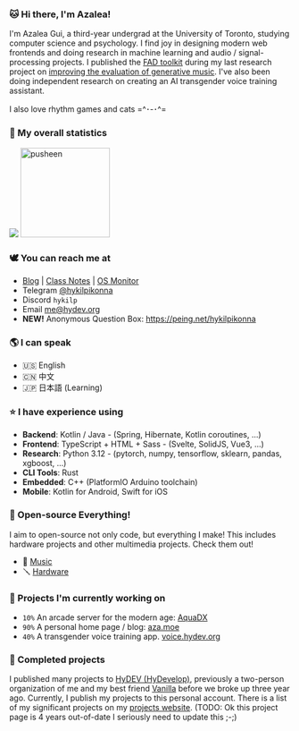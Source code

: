 ### 🐱 Hi there, I'm Azalea!

I'm Azalea Gui, a third-year undergrad at the University of Toronto, studying computer science and psychology. I find joy in designing modern web frontends and doing research in machine learning and audio / signal-processing projects. I published the [FAD toolkit](https://github.com/microsoft/fadtk) during my last research project on [improving the evaluation of generative music](https://arxiv.org/abs/2311.01616). I've also been doing independent research on creating an AI transgender voice training assistant.

I also love rhythm games and cats =^･-･^=


### 🌷 My overall statistics <!--{ collapseSection() }-->

![](https://github-readme-stats-one-bice.vercel.app/api?username=hykilpikonna&include_all_commits=true&show_icons=true&title_color=ff7d92&text_color=ffb5c2&icon_color=ff869a&role=OWNER,ORGANIZATION_MEMBER)
<img src="https://user-images.githubusercontent.com/22280294/179611382-5704fe4f-ef8c-40f2-b868-5921cfb56da6.png" alt="pusheen" height="160px">


### 🕊️ You can reach me at <!--{ collapseSection() }-->

* [Blog](https://aza.moe) | [Class Notes](https://hydev.notion.site/) | [OS Monitor](https://gf.hydev.org/d/7JdIfTn9z/os-monitor)
* Telegram [@hykilpikonna](https://t.me/hykilpikonna)
* Discord `hykilp`
* Email me@hydev.org
* **NEW!** Anonymous Question Box: https://peing.net/hykilpikonna


### 🌎 I can speak <!--{ collapseSection() }-->

* 🇺🇸 English
* 🇨🇳 中文
* 🇯🇵 日本語 (Learning)


### ⭐ I have experience using <!--{ collapseSection() }-->

* **Backend**: Kotlin / Java - (Spring, Hibernate, Kotlin coroutines, ...)
* **Frontend**: TypeScript + HTML + Sass - (Svelte, SolidJS, Vue3, ...)
* **Research**: Python 3.12 - (pytorch, numpy, tensorflow, sklearn, pandas, xgboost, ...)
* **CLI Tools**: Rust
* **Embedded**: C++ (PlatformIO Arduino toolchain)
* **Mobile**: Kotlin for Android, Swift for iOS

### 🔮 Open-source Everything!

I aim to open-source not only code, but everything I make! This includes hardware projects and other multimedia projects. Check them out!

* 🎼 [Music](https://github.com/hykilpikonna/Music)
* 🪛 [Hardware](https://github.com/hykilpikonna/OpenHardware)

### 🌱 Projects I'm currently working on <!--{ collapseSection() }-->

* `10%` An arcade server for the modern age: [AquaDX](https://github.com/hykilpikonna/AquaDX)
* `90%` A personal home page / blog: [aza.moe](https://aza.moe) 
* `40%` A transgender voice training app. [voice.hydev.org](https://voice.hydev.org/)


### 🌲 Completed projects <!--{ collapseSection() }-->

I published many projects to [HyDEV (HyDevelop)](https://github.com/hydevelop), previously a two-person organization of me and my best friend [Vanilla](https://github.com/vergedx) before we broke up three year ago. Currently, I publish my projects to this personal account.
There is a list of my significant projects on my [projects website](https://me.hydev.org). (TODO: Ok this project page is 4 years out-of-date I seriously need to update this ;-;)
